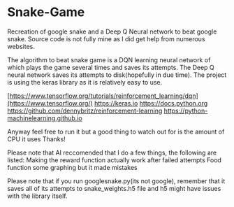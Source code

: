 # Snake-Game
Recreation of google snake and a Deep Q Neural network to beat google snake.
Source code is not fully mine as I did get help from numerous websites.

The algorithm to beat snake game is a DQN learning neural network of which plays the game several times and saves its attempts.
The Deep Q neural network saves its attempts to disk(hopefully in due time).
The project is using the keras library as it is relatively easy to use.

[https://www.tensorflow.org/tutorials/reinforcement_learning/dqn](https://www.tensorflow.org/)
https://keras.io
https://docs.python.org
https://github.com/dennybritz/reinforcement-learning
https://python-machinelearning.github.io


Anyway feel free to run it but a good thing to watch out for is the amount of CPU it uses Thanks!

Please note that AI reccomended that I do a few things, the following are listed:
  Making the reward function actually work after failed attempts
  Food function
  some graphing but it made mistakes

Please note that if you run googlesnake.py(its not google), remember that it saves all of its attempts to snake_weights.h5 file and h5 might have issues with the library itself.
